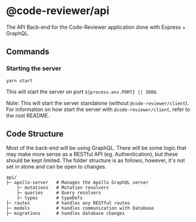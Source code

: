 # @code-reviewer/api

The API Back-end for the Code-Reviewer application done with Express + GraphQL.

## Commands

### Starting the server

```
yarn start
```

This will start the server on port `${process.env.PORT} || 3000`.

Note: This will start the server standalone (without `@code-reviewer/client`). For information on how start the server with `@code-reviewer/client`, refer to the root README.

## Code Structure

Most of the back-end will be using GraphQL. There will be some logic that may make more sense as a RESTful API (eg. Authentication), but these should be kept limited. The folder structure is as follows, however, it's not set in stone and can be open to changes.

```
api/
├─ apollo-server   # Manages the Apollo GraphQL server
	├─ mutations   # Mutation resolvers
	├─ queries     # Query resolvers
	├─ types       # typeDefs
├─ routes          # handles any RESTful routes
├─ models          # handles communication with Database
├─ migrations      # handles database changes
```
